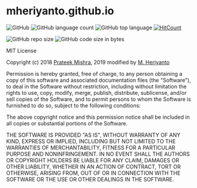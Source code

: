 # mheriyanto.github.io

![GitHub](https://img.shields.io/github/license/mheriyanto/mheriyanto.github.io.svg)
![GitHub language count](https://img.shields.io/github/languages/count/mheriyanto/mheriyanto.github.io.svg)
![GitHub top language](https://img.shields.io/github/languages/top/mheriyanto/mheriyanto.github.io.svg)
[![HitCount](http://hits.dwyl.io/mheriyanto/mheriyantogithubio.svg)](http://hits.dwyl.io/mheriyanto/mheriyantogithubio)

![GitHub repo size](https://img.shields.io/github/repo-size/mheriyanto/mheriyanto.github.io)
![GitHub code size in bytes](https://img.shields.io/github/languages/code-size/mheriyanto/mheriyanto.github.io)

MIT License

Copyright (c) 2018 [Prateek Mishra](https://github.com/0xPrateek), 2019 modified by [M. Heriyanto](https://github.com/mheriyanto) 

Permission is hereby granted, free of charge, to any person obtaining a copy
of this software and associated documentation files (the "Software"), to deal
in the Software without restriction, including without limitation the rights
to use, copy, modify, merge, publish, distribute, sublicense, and/or sell
copies of the Software, and to permit persons to whom the Software is
furnished to do so, subject to the following conditions:

The above copyright notice and this permission notice shall be included in all
copies or substantial portions of the Software.

THE SOFTWARE IS PROVIDED "AS IS", WITHOUT WARRANTY OF ANY KIND, EXPRESS OR
IMPLIED, INCLUDING BUT NOT LIMITED TO THE WARRANTIES OF MERCHANTABILITY,
FITNESS FOR A PARTICULAR PURPOSE AND NONINFRINGEMENT. IN NO EVENT SHALL THE
AUTHORS OR COPYRIGHT HOLDERS BE LIABLE FOR ANY CLAIM, DAMAGES OR OTHER
LIABILITY, WHETHER IN AN ACTION OF CONTRACT, TORT OR OTHERWISE, ARISING FROM,
OUT OF OR IN CONNECTION WITH THE SOFTWARE OR THE USE OR OTHER DEALINGS IN THE
SOFTWARE.

